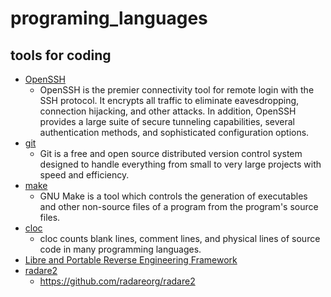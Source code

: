 # programing_languages

## tools for coding

* [OpenSSH](https://www.openssh.com/)
  * OpenSSH is the premier connectivity tool for remote login with the SSH protocol. It encrypts all traffic to eliminate eavesdropping, connection hijacking, and other attacks. In addition, OpenSSH provides a large suite of secure tunneling capabilities, several authentication methods, and sophisticated configuration options. 
* [git](https://git-scm.com/)
   * Git is a free and open source distributed version control system designed to handle everything from small to very large projects with speed and efficiency. 
* [make](https://www.gnu.org/software/make/)
    * GNU Make is a tool which controls the generation of executables and other non-source files of a program from the program's source files.
* [cloc](https://github.com/AlDanial/cloc)
    * cloc counts blank lines, comment lines, and physical lines of source code in many programming languages.
* [Libre and Portable Reverse Engineering Framework](https://www.radare.org/n/)
* [radare2](https://github.com/radareorg/radare2)
    * https://github.com/radareorg/radare2
